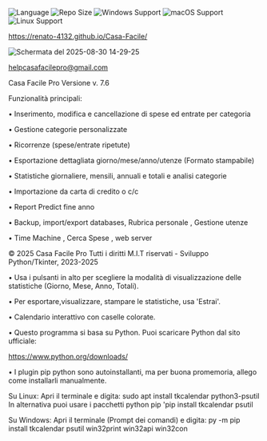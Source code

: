 ![Language](https://img.shields.io/badge/language-Python-F7DF1E?logo=python&logoColor=black) ![Repo Size](https://img.shields.io/github/repo-size/Renato-4132/Casa-Facile) ![Windows Support](https://img.shields.io/badge/Windows-✔️-blue?logo=windows) ![macOS Support](https://img.shields.io/badge/macOS-✔️-lightgrey?logo=apple)
![Linux Support](https://img.shields.io/badge/Linux-✔️-yellow?logo=linux)

https://renato-4132.github.io/Casa-Facile/

![Schermata del 2025-08-30 14-29-25](https://github.com/user-attachments/assets/424b4116-a81a-4859-a0d1-61366af9fd82)

helpcasafacilepro@gmail.com

Casa Facile Pro
Versione v. 7.6
                
Funzionalità principali:
                
• Inserimento, modifica e cancellazione di spese ed entrate per categoria 

• Gestione categorie personalizzate

• Ricorrenze (spese/entrate ripetute)

• Esportazione dettagliata giorno/mese/anno/utenze (Formato stampabile)

• Statistiche giornaliere, mensili, annuali e totali e analisi categorie

• Importazione da carta di credito o c/c

• Report Predict fine anno

• Backup, import/export databases, Rubrica personale , Gestione utenze 

• Time Machine , Cerca Spese ,
  web server

© 2025 Casa Facile Pro Tutti i diritti M.I.T riservati - Sviluppo Python/Tkinter, 2023-2025
              
• Usa i pulsanti in alto per scegliere la modalità di visualizzazione delle statistiche (Giorno, Mese, Anno, Totali).

• Per esportare,visualizzare,
stampare  le statistiche, usa 'Estrai'.

• Calendario interattivo con caselle colorate.

• Questo programma si basa su Python. Puoi scaricare Python dal sito ufficiale: 

https://www.python.org/downloads/
                
• I plugin pip python sono autoinstallanti, ma per buona promemoria, allego come installarli manualmente. 
                 
Su Linux:
Apri il terminale e digita:
sudo apt install tkcalendar python3-psutil
In alternativa puoi usare i pacchetti python pip 'pip install tkcalendar psutil
                   
Su Windows:
Apri il terminale (Prompt dei comandi) e digita:
py -m pip install tkcalendar psutil win32print win32api win32con

